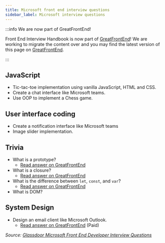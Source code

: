 ```yaml
---
title: Microsoft front end interview questions
sidebar_label: Microsoft interview questions
---
```


:::info We are now part of GreatFrontEnd!

Front End Interview Handbook is now part of [GreatFrontEnd](https://www.greatfrontend.com)! We are working to migrate the content over and you may find the latest version of this page on [GreatFrontEnd](https://www.greatfrontend.com/prepare).

:::

## JavaScript

- Tic-tac-toe implementation using vanilla JavaScript, HTML and CSS.
- Create a chat interface like Microsoft teams.
- Use OOP to implement a Chess game.

## User interface coding

- Create a notification interface like Microsoft teams
- Image slider implementation.

## Trivia

- What is a prototype?
  - [Read answer on GreatFrontEnd](https://www.greatfrontend.com/questions/quiz/explain-how-prototypal-inheritance-works)
- What is a closure?
  - [Read answer on GreatFrontEnd](https://www.greatfrontend.com/questions/quiz/what-is-a-closure-and-how-why-would-you-use-one)
- What is the difference between `let`, `const`, and `var`?
  - [Read answer on GreatFrontEnd](https://www.greatfrontend.com/questions/quiz/what-are-the-differences-between-variables-created-using-let-var-or-const)
- What is DOM?

## System Design

- Design an email client like Microsoft Outlook.
  - [Read answer on GreatFrontEnd](https://www.greatfrontend.com/questions/system-design/email-client-outlook) (Paid)

_Source: [Glassdoor Microsoft Front End Developer Interview Questions](https://www.glassdoor.sg/Interview/Microsoft-Front-End-Developer-Interview-Questions-EI_IE1651.0,9_KO10,29.htm)_
